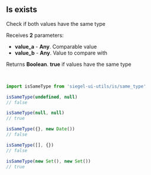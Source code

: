 ## Is exists

Check if both values have the same type<br />

Receives **2** parameters:
- **value_a** - **Any**. Comparable value
- **value_b** - **Any**. Value to compare with

Returns **Boolean**. **true** if values have the same type

<br />

```js
import isSameType from 'siegel-ui-utils/is/same_type'

isSameType(undefined, null)
// false

isSameType(null, null)
// true

isSameType({}, new Date())
// false

isSameType([], {})
// false

isSameType(new Set(), new Set())
// true
```